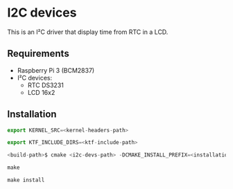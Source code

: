 # I2C devices

This is an I²C driver that display time from RTC in a LCD.

## Requirements
- Raspberry Pi 3 (BCM2837)
- I²C devices:
  - RTC DS3231
  - LCD 16x2

## Installation

```js
export KERNEL_SRC=<kernel-headers-path>

export KTF_INCLUDE_DIRS=<ktf-include-path>

<build-path>$ cmake <i2c-devs-path> -DCMAKE_INSTALL_PREFIX=<installation-path>

make

make install

```
